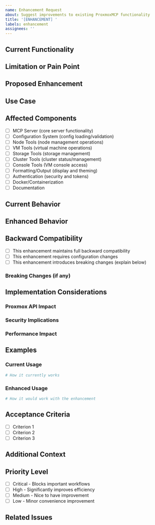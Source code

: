 ```yaml
---
name: Enhancement Request
about: Suggest improvements to existing ProxmoxMCP functionality
title: '[ENHANCEMENT] '
labels: enhancement
assignees: ''
---
```


## Current Functionality
<!-- Describe the existing functionality that you want to enhance -->

## Limitation or Pain Point
<!-- What specific limitations, inefficiencies, or pain points exist with the current implementation? -->

## Proposed Enhancement
<!-- Describe how you would like to improve the existing functionality -->

## Use Case
<!-- Describe the specific use case or scenario where this enhancement would be beneficial -->

## Affected Components
<!-- Check all that apply -->
- [ ] MCP Server (core server functionality)
- [ ] Configuration System (config loading/validation)
- [ ] Node Tools (node management operations)
- [ ] VM Tools (virtual machine operations)
- [ ] Storage Tools (storage management)
- [ ] Cluster Tools (cluster status/management)
- [ ] Console Tools (VM console access)
- [ ] Formatting/Output (display and theming)
- [ ] Authentication (security and tokens)
- [ ] Docker/Containerization
- [ ] Documentation

## Current Behavior
<!-- Describe how the functionality currently works -->

## Enhanced Behavior
<!-- Describe how the functionality should work after the enhancement -->

## Backward Compatibility
<!-- Will this enhancement break existing functionality? How can we maintain compatibility? -->
- [ ] This enhancement maintains full backward compatibility
- [ ] This enhancement requires configuration changes
- [ ] This enhancement introduces breaking changes (explain below)

### Breaking Changes (if any)
<!-- Describe any breaking changes and migration path -->

## Implementation Considerations
<!-- Technical considerations for implementing this enhancement -->

### Proxmox API Impact
<!-- How will this affect Proxmox API usage or integration? -->

### Security Implications
<!-- Are there any security considerations for this enhancement? -->

### Performance Impact
<!-- Expected performance implications (positive, negative, or neutral) -->

## Examples
<!-- Provide examples of the enhanced functionality, commands, or API usage -->

### Current Usage
```bash
# How it currently works
```

### Enhanced Usage  
```bash
# How it would work with the enhancement
```

## Acceptance Criteria
<!-- Define what constitutes a successful implementation -->
- [ ] Criterion 1
- [ ] Criterion 2
- [ ] Criterion 3

## Additional Context
<!-- Add any other context, screenshots, or examples about the enhancement -->

## Priority Level
<!-- How important is this enhancement to your workflow? -->
- [ ] Critical - Blocks important workflows
- [ ] High - Significantly improves efficiency
- [ ] Medium - Nice to have improvement
- [ ] Low - Minor convenience improvement

## Related Issues
<!-- Link to any related issues, feature requests, or bugs -->
